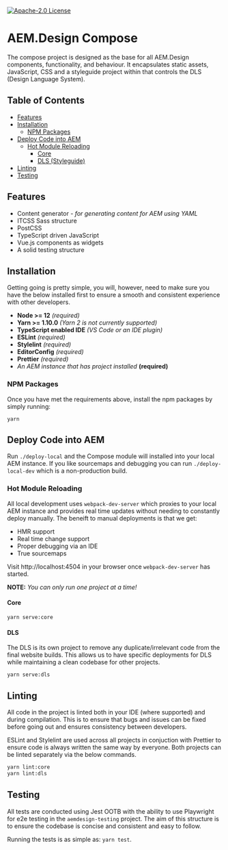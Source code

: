 [![Apache-2.0 License](https://img.shields.io/github/license/aem-design/aemdesign-aem-support)](https://github.com/aem-design/aemdesign-aem-support/tree/master/aemdesign-aem-compose)

# AEM.Design Compose

The compose project is designed as the base for all AEM.Design components, functionality, and behaviour. It encapsulates static assets, JavaScript, CSS and a styleguide project within that controls the DLS (Design Language System).

## Table of Contents

- [Features](#features)
- [Installation](#installation)
  - [NPM Packages](#npm-packages)
- [Deploy Code into AEM](#deploy-code-into-aem)
  - [Hot Module Reloading](#hot-module-reloading)
    - [Core](#core)
    - [DLS (Styleguide)](#dls-styleguide)
- [Linting](#linting)
- [Testing](#testing)

## Features

- Content generator - _for generating content for AEM using YAML_
- ITCSS Sass structure
- PostCSS
- TypeScript driven JavaScript
- Vue.js components as widgets
- A solid testing structure

## Installation

Getting going is pretty simple, you will, however, need to make sure you have the below installed first to ensure a smooth and consistent experience with other developers.

- **Node >= 12** _(required)_
- **Yarn >= 1.10.0** _(Yarn 2 is not currently supported)_
- **TypeScript enabled IDE** _(VS Code or an IDE plugin)_
- **ESLint** _(required)_
- **Stylelint** _(required)_
- **EditorConfig** _(required)_
- **Prettier** _(required)_
- _An AEM instance that has project installed_ **(required)**

### NPM Packages

Once you have met the requirements above, install the npm packages by simply running:

`yarn`

## Deploy Code into AEM

Run `./deploy-local` and the Compose module will installed into your local AEM instance. If you like sourcemaps and debugging you can run `./deploy-local-dev` which is a non-production build.

### Hot Module Reloading

All local development uses `webpack-dev-server` which proxies to your local AEM instance and provides real time updates without needing to constantly deploy manually. The beneift to manual deployments is that we get:

- HMR support
- Real time change support
- Proper debugging via an IDE
- True sourcemaps

Visit http://localhost:4504 in your browser once `webpack-dev-server` has started.

**NOTE:** _You can only run one project at a time!_

#### Core

`yarn serve:core`

#### DLS

The DLS is its own project to remove any duplicate/irrelevant code from the final website builds. This allows us to have specific deployments for DLS while maintaining a clean codebase for other projects.

`yarn serve:dls`

## Linting

All code in the project is linted both in your IDE (where supported) and during compilation. This is to ensure that bugs and issues can be fixed before going out and ensures consistency between developers.

ESLint and Stylelint are used across all projects in conjuction with Prettier to ensure code is always written the same way by everyone. Both projects can be linted separately via the below commands.

```sh
yarn lint:core
yarn lint:dls
```

## Testing

All tests are conducted using Jest OOTB with the ability to use Playwright for e2e testing in the `aemdesign-testing` project. The aim of this structure is to ensure the codebase is concise and consistent and easy to follow.

Running the tests is as simple as: `yarn test`.
